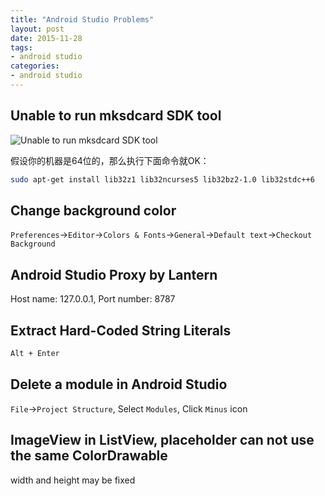 ```yaml
---
title: "Android Studio Problems"
layout: post
date: 2015-11-28
tags:
- android studio
categories:
- android studio
---
```


## Unable to run mksdcard SDK tool

![Unable to run mksdcard SDK tool](/assets/image/androidstudio/unable-to-run-mksdcard-sdk-tool.png)

假设你的机器是64位的，那么执行下面命令就OK：

```bash
sudo apt-get install lib32z1 lib32ncurses5 lib32bz2-1.0 lib32stdc++6
```

## Change background color

`Preferences`->`Editor`->`Colors & Fonts`->`General`->`Default text`->`Checkout Background`

## Android Studio Proxy by Lantern

Host name: 127.0.0.1, Port number: 8787

## Extract Hard-Coded String Literals

```bash
Alt + Enter
```

## Delete a module in Android Studio

`File`->`Project Structure`, Select `Modules`, Click `Minus` icon

## ImageView in ListView, placeholder can not use the same ColorDrawable

width and height may be fixed